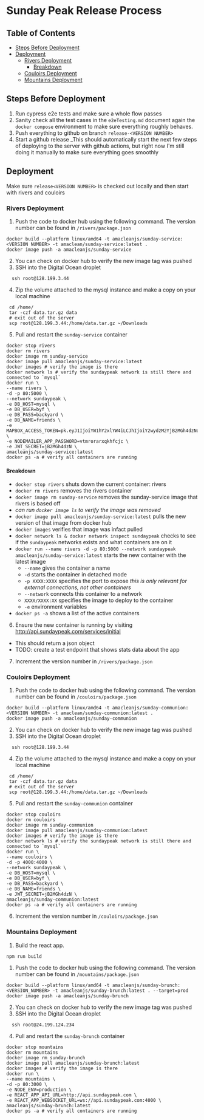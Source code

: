 # Sunday Peak Release Process

## Table of Contents

- [Steps Before Deployment](#steps-before-deployment)
- [Deployment](#deployment)
  - [Rivers Deployment](#rivers-deployment)
    - [Breakdown](#breakdown)
  - [Couloirs Deployment](#couloirs-deployment)
  - [Mountains Deployment](#mountains-deployment)

## Steps Before Deployment

1. Run cypress e2e tests and make sure a whole flow passes
2. Sanity check all the test cases in the `e2eTesting.md` document again the `docker compose` environment to make sure everything roughly behaves.
3. Push everything to github on branch `release-<VERSION NUMBER>`
4. Start a github release
   \_This should automatically start the next few steps of deploying to the server with github actions, but right now I'm still doing it manually to make sure everything goes smoothly

## Deployment

Make sure `release<VERSION NUMBER>` is checked out locally and then start with rivers and couloirs

### Rivers Deployment

1. Push the code to docker hub using the following command. The version number can be found in `/rivers/package.json`

```shell
docker build --platform linux/amd64 -t amacleanjs/sunday-service:<VERSION NUMBER> -t amaclean/sunday-service:latest .
docker image push -a amacleanjs/sunday-service
```

2. You can check on docker hub to verify the new image tag was pushed
3. SSH into the Digital Ocean droplet

```shell
  ssh root@128.199.3.44
```

4. Zip the volume attached to the mysql instance and make a copy on your local machine

```shell
 cd /home/
 tar -czf data.tar.gz data
 # exit out of the server
 scp root@128.199.3.44:/home/data.tar.gz ~/Downloads
```

5. Pull and restart the `sunday-service` container

```shell
docker stop rivers
docker rm rivers
docker image rm sunday-service
docker image pull amacleanjs/sunday-service:latest
docker images # verify the image is there
docker network ls # verify the sundaypeak network is still there and connected to `mysql`
docker run \
--name rivers \
-d -p 80:5000 \
--network sundaypeak \
-e DB_HOST=mysql \
-e DB_USER=byf \
-e DB_PASS=backyard \
-e DB_NAME=friends \
-e MAPBOX_ACCESS_TOKEN=pk.eyJ1IjoiYW1hY2xlYW4iLCJhIjoiY2wydzM2YjB2MGh4dzNqb2FpeTg2bmo4dSJ9.KSDbOciqbYDn5eA4SHNOZg \
-e NODEMAILER_APP_PASSWORD=vtmrorarxqkhfcjc \
-e JWT_SECRET=jB2MGh4dzN \
amacleanjs/sunday-service:latest
docker ps -a # verify all containers are running
```

#### Breakdown

- `docker stop rivers` shuts down the current container: rivers
- `docker rm rivers` removes the rivers container
- `docker image rm sunday-service` removes the sunday-service image that rivers is based off
- _can run `docker image ls` to verify the image was removed_
- `docker image pull amacleanjs/sunday-service:latest` pulls the new version of that image from docker hub
- `docker images` verifies that image was infact pulled
- `docker network ls & docker network inspect sundaypeak` checks to see if the `sundaypeak` networks exists and what containers are on it
- `docker run --name rivers -d -p 80:5000 --network sundaypeak amacleanjs/sunday-service:latest` starts the new container with the latest image
  - `--name` gives the container a name
  - `-d` starts the container in detached mode
  - `-p XXXX:XXXX` specifies the port to expose _this is only relevant for external connections, not other containers_
  - `--network` connects this container to a network
  - `XXXX/XXXX:XX` specifies the image to deploy to the container
  - `-e` environment variables
- `docker ps -a` shows a list of the active containers

6. Ensure the new container is running by visiting http://api.sundaypeak.com/services/initial

- This should return a json object
- TODO: create a test endpoint that shows stats data about the app

7. Increment the version number in `/rivers/package.json`

### Couloirs Deployment

1. Push the code to docker hub using the following command. The version number can be found in `/couloirs/package.json`

```shell
docker build --platform linux/amd64 -t amacleanjs/sunday-communion:<VERSION NUMBER> -t amaclean/sunday-communion:latest .
docker image push -a amacleanjs/sunday-communion
```

2. You can check on docker hub to verify the new image tag was pushed
3. SSH into the Digital Ocean droplet

```shell
  ssh root@128.199.3.44
```

4. Zip the volume attached to the mysql instance and make a copy on your local machine

```shell
 cd /home/
 tar -czf data.tar.gz data
 # exit out of the server
 scp root@128.199.3.44:/home/data.tar.gz ~/Downloads
```

5. Pull and restart the `sunday-communion` container

```shell
docker stop couloirs
docker rm couloirs
docker image rm sunday-communion
docker image pull amacleanjs/sunday-communion:latest
docker images # verify the image is there
docker network ls # verify the sundaypeak network is still there and connected to `mysql`
docker run \
--name couloirs \
-d -p 4000:4000 \
--network sundaypeak \
-e DB_HOST=mysql \
-e DB_USER=byf \
-e DB_PASS=backyard \
-e DB_NAME=friends \
-e JWT_SECRET=jB2MGh4dzN \
amacleanjs/sunday-communion:latest
docker ps -a # verify all containers are running
```

6. Increment the version number in `/couloirs/package.json`

### Mountains Deployment

1. Build the react app.

```shell
npm run build
```

1. Push the code to docker hub using the following command. The version number can be found in `/mountains/package.json`

```shell
docker build --platform linux/amd64 -t amacleanjs/sunday-brunch:<VERSION_NUMBER> -t amacleanjs/sunday-brunch:latest . --target=prod
docker image push -a amacleanjs/sunday-brunch
```

2. You can check on docker hub to verify the new image tag was pushed
3. SSH into the Digital Ocean droplet

```shell
  ssh root@24.199.124.234
```

4. Pull and restart the `sunday-brunch` container

```shell
docker stop mountains
docker rm mountains
docker image rm sunday-brunch
docker image pull amacleanjs/sunday-brunch:latest
docker images # verify the image is there
docker run \
--name mountains \
-d -p 80:3000 \
-e NODE_ENV=production \
-e REACT_APP_API_URL=http://api.sundaypeak.com \
-e REACT_APP_WEBSOCKET_URL=ws://api.sundaypeak.com:4000 \
amacleanjs/sunday-brunch:latest
docker ps -a # verify all containers are running
```
